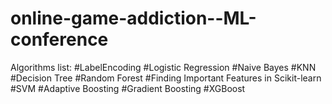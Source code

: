 # online-game-addiction--ML-conference
Algorithms list:
#LabelEncoding
#Logistic Regression
#Naive Bayes
#KNN
#Decision Tree
#Random Forest
#Finding Important Features in Scikit-learn
#SVM
#Adaptive Boosting
#Gradient Boosting
#XGBoost
